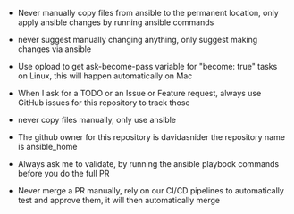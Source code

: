 - Never manually copy files from ansible to the permanent location, only apply ansible changes by running ansible commands
- never suggest manually changing anything, only suggest making changes via ansible
- Use opload to get ask-become-pass variable for "become: true" tasks on Linux, this will happen automatically on Mac
- When I ask for a TODO or an Issue or Feature request, always use GitHub issues for this repository to track those
- never copy files manually, only use ansible
- The github owner for this repository is davidasnider the repository name is ansible_home
- Always ask me to validate, by running the ansible playbook commands before you do the full PR

- Never merge a PR manually, rely on our CI/CD pipelines to automatically test and approve them, it will then automatically merge
